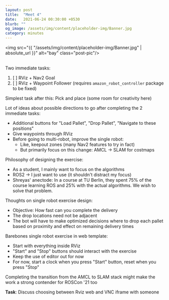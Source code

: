 ```yaml
---
layout: post
title:  "Meet 4"
date:   2021-06-24 00:30:00 +0530
blurb: ""
og_image: /assets/img/content/placeholder-img/Banner.jpg
category: minutes
---
```


<img src="{{ "/assets/img/content/placeholder-img/Banner.jpg" | absolute_url }}" alt="bay" class="post-pic"/>
<br />
<br />

Two immediate tasks:

1. [ ] RViz + Nav2 Goal
2. [ ] RViz + Waypoint Follower (requires `amazon_robot_controller` package to be fixed)

Simplest task after this: Pick and place (some room for creativity here)

Lot of ideas about possible directions to go after completing the 2 immediate tasks:

- Additional buttons for "Load Pallet", "Drop Pallet", "Navigate to these positions"
- Give waypoints through RViz
- Before going to multi-robot, improve the single robot:
    + Like, keepout zones (many Nav2 features to try in fact)
    + But primarily focus on this change: AMCL -> SLAM for costmaps

Philosophy of designing the exercise:

- As a student, I mainly want to focus on the algorithms
- ROS2 -> I just want to use (it shouldn't distract my focus)
- Shreyas' anectode: In a course at TU Berlin, they spent 75% of the course learning ROS and 25% with the actual algorithms. We wish to solve that problem.

Thoughts on single robot exercise design:

- Objective: How fast can you complete the delivery
- The drop locations need not be adjacent
- The bot will have to make optimized decisions where to drop each pallet based on proximity and effect on remaining delivery times

Barebones single robot exercise in web template:

- Start with everything inside RViz
- "Start" and "Stop" buttons should interact with the exercise
- Keep the use of editor out for now
- For now, start a clock when you press "Start" button, reset when you press "Stop"

Completing the transition from the AMCL to SLAM stack might make the work a strong contender for ROSCon \'21 too

**Task**: Discuss choosing between Rviz web and VNC iframe with someone



